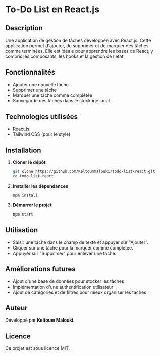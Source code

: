 # To-Do List en React.js

## Description
Une application de gestion de tâches développée avec React.js. Cette application permet d'ajouter, de supprimer et de marquer des tâches comme terminées. Elle est idéale pour apprendre les bases de React, y compris les composants, les hooks et la gestion de l'état.

## Fonctionnalités
- Ajouter une nouvelle tâche
- Supprimer une tâche
- Marquer une tâche comme complétée
- Sauvegarde des tâches dans le stockage local

## Technologies utilisées
- React.js
- Tailwind CSS (pour le style)

## Installation
1. **Cloner le dépôt**
   ```bash
   git clone https://github.com/Keltoummalouki/todo-list-react.git
   cd todo-list-react
   ```
2. **Installer les dépendances**
   ```bash
   npm install
   ```
3. **Démarrer le projet**
   ```bash
   npm start
   ```

## Utilisation
- Saisir une tâche dans le champ de texte et appuyer sur "Ajouter".
- Cliquer sur une tâche pour la marquer comme complétée.
- Appuyer sur "Supprimer" pour enlever une tâche.

## Améliorations futures
- Ajout d'une base de données pour stocker les tâches
- Implémentation d'une authentification utilisateur
- Ajout de catégories et de filtres pour mieux organiser les tâches

## Auteur
Développé par **Keltoum Malouki**.

## Licence
Ce projet est sous licence MIT.

